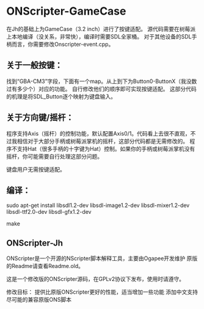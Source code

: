 # ONScripter-GameCase
在Jh的基础上为GameCase（3.2 inch）进行了按键适配。
源代码需要在树莓派上本地编译（没关系，非常快），编译时需要SDL全家桶。
对于其他设备的SDL手柄而言，你需要修改Onscripter-event.cpp。

## 关于一般按键：
找到“GBA-CM3”字段，下面有一个map。从上到下为Button0-ButtonX（我没数过有多少个）对应的功能。
自行修改他们的顺序即可实现按键适配。
这部分代码的机理是将SDL_Button逐个映射为键盘输入。

## 关于方向键/摇杆：
程序支持Axis（摇杆）的控制功能，默认配置Axis0/1。代码看上去很不直观，不过我相信对于大部分手柄或树莓派掌机的摇杆，这部分代码都是无需修改的。
程序不支持Hat（很多手柄的十字键为Hat）控制。如果你的手柄或树莓派掌机没有摇杆，你可能需要自行处理这部分问题。

键盘用户无需按键适配。

## 编译：
sudo apt-get install libsdl1.2-dev libsdl-image1.2-dev libsdl-mixer1.2-dev libsdl-ttf2.0-dev libsdl-gfx1.2-dev

make



## ONScripter-Jh

ONScripter是一个开源的NScripter脚本解释工具，主要由Ogapee开发维护
原版的Readme请查看Readme.old。

这是一个修改版的ONScripter源码，在GPLv2协议下发布，使用时请遵守。

修改目标：
	提供比原版ONScripter更好的性能，适当增加一些功能
	添加中文支持
	尽可能的兼容原版ONS脚本
